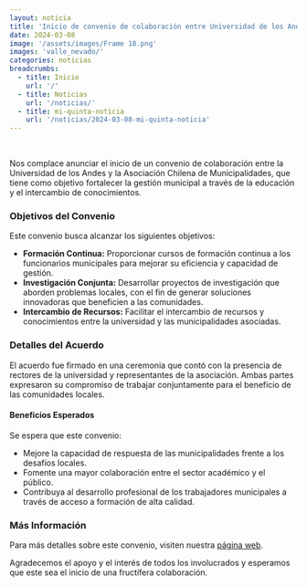 ```yaml
---
layout: noticia
title: 'Inicio de convenio de colaboración entre Universidad de los Andes y Asociación Chilena de Municipalidades'
date: 2024-03-08
image: '/assets/images/Frame 18.png'
images: 'valle_nevado/'
categories: noticias
breadcrumbs:
  - title: Inicio
    url: '/'
  - title: Noticias
    url: '/noticias/'
  - title: mi-quinta-noticia
    url: '/noticias/2024-03-08-mi-quinta-noticia'
---
```


<br>

Nos complace anunciar el inicio de un convenio de colaboración entre la Universidad de los Andes y la Asociación Chilena de Municipalidades, que tiene como objetivo fortalecer la gestión municipal a través de la educación y el intercambio de conocimientos.

### Objetivos del Convenio

Este convenio busca alcanzar los siguientes objetivos:

- **Formación Continua:** Proporcionar cursos de formación continua a los funcionarios municipales para mejorar su eficiencia y capacidad de gestión.
- **Investigación Conjunta:** Desarrollar proyectos de investigación que aborden problemas locales, con el fin de generar soluciones innovadoras que beneficien a las comunidades.
- **Intercambio de Recursos:** Facilitar el intercambio de recursos y conocimientos entre la universidad y las municipalidades asociadas.

### Detalles del Acuerdo

El acuerdo fue firmado en una ceremonia que contó con la presencia de rectores de la universidad y representantes de la asociación. Ambas partes expresaron su compromiso de trabajar conjuntamente para el beneficio de las comunidades locales.

#### Beneficios Esperados

Se espera que este convenio:

- Mejore la capacidad de respuesta de las municipalidades frente a los desafíos locales.
- Fomente una mayor colaboración entre el sector académico y el público.
- Contribuya al desarrollo profesional de los trabajadores municipales a través de acceso a formación de alta calidad.

### Más Información

Para más detalles sobre este convenio, visiten nuestra [página web](URL-de-la-universidad-o-asociación).

Agradecemos el apoyo y el interés de todos los involucrados y esperamos que este sea el inicio de una fructífera colaboración.
